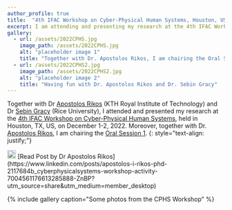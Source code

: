 ```yaml
---
author_profile: true
title:  "4th IFAC Workshop on Cyber-Physical Human Systems, Houston, US, December 1-2, 2022"
excerpt: I am attending and presenting my research at the 4th IFAC Workshop on Cyber-Physical Human Systems..
gallery:
  - url: /assets/2022CPHS.jpg
    image_path: /assets/2022CPHS.jpg
    alt: "placeholder image 1"
    title: "Together with Dr. Apostolos Rikos, I am chairing the Oral Session 1"
  - url: /assets/2022CPHS2.jpg
    image_path: /assets/2022CPHS2.jpg
    alt: "placeholder image 2"
    title: "Having fun with Dr. Apostolos Rikos and Dr. Sebin Gracy"
---
```


Together with Dr [Apostolos Rikos](https://sites.google.com/view/apostolosrikos/home) (KTH Royal Institute of Technology) and Dr [Sebin Gracy](https://www.researchgate.net/profile/Sebin-Gracy) (Rice University), I attended and presented my research at the [4th IFAC Workshop on Cyber-Physical Human Systems](https://www.cphs2022.org/), held in Houston, TX, US, on December 1-2, 2022.
Moreover, together with Dr. [Apostolos Rikos](https://sites.google.com/view/apostolosrikos/home), I am chairing the [Oral Session 1](https://ifac.papercept.net/conferences/conferences/CPHS22/program/CPHS22_ContentListWeb_1.html#thos11).
{: style="text-align: justify;"}

<img src="https://raw.githubusercontent.com/FortAwesome/Font-Awesome/6.x/svgs/brands/linkedin.svg" width="20" height="20">
[Read Post by Dr Apostolos Rikos](https://www.linkedin.com/posts/apostolos-i-rikos-phd-2117684b_cyberphysicalsystems-workshop-activity-7004561176613285888-ZnBP?utm_source=share&utm_medium=member_desktop)

{% include gallery caption="Some photos from the CPHS Workshop" %}
